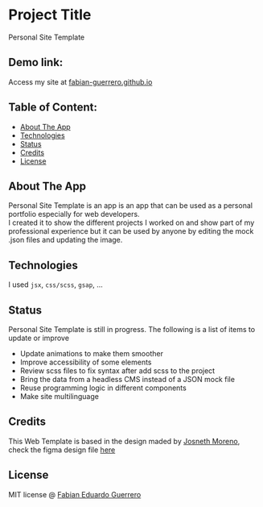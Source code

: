 # Project Title

Personal Site Template

## Demo link:

Access my site at [fabian-guerrero.github.io](https://fabian-guerrero.github.io/)

## Table of Content:

- [About The App](#about-the-app)
- [Technologies](#technologies)
- [Status](#status)
- [Credits](#credits)
- [License](#license)

## About The App

Personal Site Template is an app is an app that can be used as a personal portfolio especially for web developers.  
I created it to show the different projects I worked on and show part of my professional experience but it can be used by anyone by editing the mock .json files and updating the image.

## Technologies

I used `jsx`, `css/scss`, `gsap`, ...

## Status

Personal Site Template is still in progress. The following is a list of items to update or improve

- Update animations to make them smoother
- Improve accessibility of some elements
- Review scss files to fix syntax after add scss to the project
- Bring the data from a headless CMS instead of a JSON mock file
- Reuse programming logic in different components
- Make site multilinguage

## Credits

This Web Template is based in the design maded by [Josneth Moreno](https://www.figma.com/@josnethmoreno), check the figma design file [here](https://www.figma.com/community/file/1248078629029147874/blud-free-landing-page-template-for-developers)

## License

MIT license @ [Fabian Eduardo Guerrero](https://github.com/fabian-guerrero/fabian-guerrero.github.io?tab=MIT-1-ov-file)
